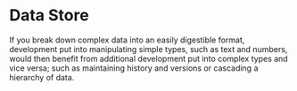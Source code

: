 # Data Store

If you break down complex data into an easily digestible format, development put into manipulating simple types, such as text and numbers, would then benefit from additional development put into complex types and vice versa; such as maintaining history and versions or cascading a hierarchy of data.